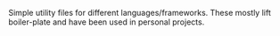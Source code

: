 Simple utility files for different languages/frameworks. These mostly lift boiler-plate and 
have been used in personal projects.
